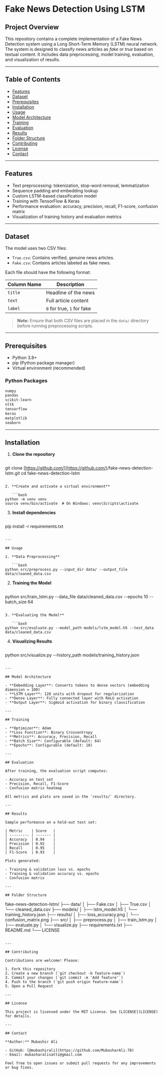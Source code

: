 # Fake News Detection Using LSTM

## Project Overview

This repository contains a complete implementation of a Fake News Detection system using a Long Short-Term Memory (LSTM) neural network. The system is designed to classify news articles as *fake* or *true* based on textual content. It includes data preprocessing, model training, evaluation, and visualization of results.

---

## Table of Contents

* [Features](#features)
* [Dataset](#dataset)
* [Prerequisites](#prerequisites)
* [Installation](#installation)
* [Usage](#usage)
* [Model Architecture](#model-architecture)
* [Training](#training)
* [Evaluation](#evaluation)
* [Results](#results)
* [Folder Structure](#folder-structure)
* [Contributing](#contributing)
* [License](#license)
* [Contact](#contact)

---

## Features

* Text preprocessing: tokenization, stop-word removal, lemmatization
* Sequence padding and embedding lookup
* Custom LSTM-based classification model
* Training with TensorFlow & Keras
* Performance evaluation: accuracy, precision, recall, F1-score, confusion matrix
* Visualization of training history and evaluation metrics

---

## Dataset

The model uses two CSV files:

* `True.csv`: Contains verified, genuine news articles.
* `Fake.csv`: Contains articles labeled as fake news.

Each file should have the following format:

| Column Name | Description                |
| ----------- | -------------------------- |
| `title`     | Headline of the news       |
| `text`      | Full article content       |
| `label`     | `0` for true, `1` for fake |

> **Note:** Ensure that both CSV files are placed in the `data/` directory before running preprocessing scripts.

---

## Prerequisites

* Python 3.8+
* pip (Python package manager)
* Virtual environment (recommended)

### Python Packages

```bash
numpy
pandas
scikit-learn
nltk
tensorflow
keras
matplotlib
seaborn
```

---

## Installation

1. **Clone the repository**

   ```bash
   ```

git clone [https://github.com/](https://github.com/)<username>/fake-news-detection-lstm.git
cd fake-news-detection-lstm

````

2. **Create and activate a virtual environment**

   ```bash
python -m venv venv
source venv/bin/activate  # On Windows: venv\Scripts\activate
````

3. **Install dependencies**

   ```bash
   ```

pip install -r requirements.txt

````

---

## Usage

1. **Data Preprocessing**

   ```bash
python src/preprocess.py --input_dir data/ --output_file data/cleaned_data.csv
````

2. **Training the Model**

   ```bash
   ```

python src/train\_lstm.py --data\_file data/cleaned\_data.csv --epochs 10 --batch\_size 64

````

3. **Evaluating the Model**

   ```bash
python src/evaluate.py --model_path models/lstm_model.h5 --test_data data/cleaned_data.csv
````

4. **Visualizing Results**

   ```bash
   ```

python src/visualize.py --history\_path models/training\_history.json

```

---

## Model Architecture

- **Embedding Layer**: Converts tokens to dense vectors (embedding dimension = 100)
- **LSTM Layer**: 128 units with dropout for regularization
- **Dense Layer**: Fully connected layer with ReLU activation
- **Output Layer**: Sigmoid activation for binary classification

---

## Training

- **Optimizer**: Adam
- **Loss Function**: Binary Crossentropy
- **Metrics**: Accuracy, Precision, Recall
- **Batch Size**: Configurable (default: 64)
- **Epochs**: Configurable (default: 10)

---

## Evaluation

After training, the evaluation script computes:

- Accuracy on test set
- Precision, Recall, F1-Score
- Confusion matrix heatmap

All metrics and plots are saved in the `results/` directory.

---

## Results

Sample performance on a hold-out test set:

| Metric    | Score   |
| --------- | ------- |
| Accuracy  | 0.94    |
| Precision | 0.92    |
| Recall    | 0.95    |
| F1-Score  | 0.93    |

Plots generated:

- Training & validation loss vs. epochs
- Training & validation accuracy vs. epochs
- Confusion matrix

---

## Folder Structure

```

fake-news-detection-lstm/
├── data/
│   ├── Fake.csv
│   ├── True.csv
│   └── cleaned\_data.csv
├── models/
│   ├── lstm\_model.h5
│   └── training\_history.json
├── results/
│   ├── loss\_accuracy.png
│   └── confusion\_matrix.png
├── src/
│   ├── preprocess.py
│   ├── train\_lstm.py
│   ├── evaluate.py
│   └── visualize.py
├── requirements.txt
├── README.md
└── LICENSE

```

---

## Contributing

Contributions are welcome! Please:

1. Fork this repository
2. Create a new branch (`git checkout -b feature-name`)
3. Commit your changes (`git commit -m 'Add feature'`)
4. Push to the branch (`git push origin feature-name`)
5. Open a Pull Request

---

## License

This project is licensed under the MIT License. See [LICENSE](LICENSE) for details.

---

## Contact

**Author:** Mubashir Ali

- GitHub: [@mubashirali](https://github.com/MubasharAli-78)
- Email: mubasharalisatti@gmail.com

Feel free to open issues or submit pull requests for any improvements or bug fixes.

```

